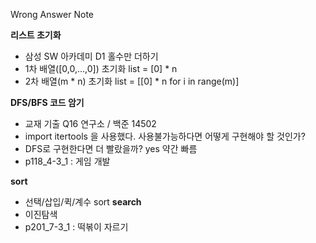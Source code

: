 Wrong Answer Note

**리스트 초기화**
- 삼성 SW 아카데미 D1 홀수만 더하기
- 1차 배열([0,0,...,0]) 초기화 list = [0] * n
- 2차 배열(m * n) 초기화 list = [[0] * n for i in range(m)]

**DFS/BFS 코드 암기**
- 교재 기출 Q16 연구소 / 백준 14502
- import itertools 을 사용했다. 사용불가능하다면 어떻게 구현해야 할 것인가?
- DFS로 구현한다면 더 빨랐을까? yes 약간 빠름
- p118_4-3_1 : 게임 개발

**sort**
- 선택/삽입/퀵/계수 sort
**search**
- 이진탐색
- p201_7-3_1 : 떡볶이 자르기
